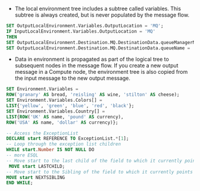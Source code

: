 - The local environment tree includes a subtree called variables. This subtree is always created, but is never populated by the message flow.

```sql
SET OutputLocalEnvironment.Variables.OutputLocation = 'MQ';
IF InputLocalEnvironment.Variables.OutputLocation = 'MQ' 
THEN 
SET OutputLocalEnvironment.Destination.MQ.DestinationData.queueManagerName = 'myQManagerName'; 
SET OutputLocalEnvironment.Destination.MQ.DestinationData.queueName = 'myQueueName'; END IF;
```

- Data in environment is propagated as part of the logical tree to subsequent nodes in the message flow. If you create a new output message in a Compute node, the environment tree is also copied from the input message to the new output message.

```sql
SET Environment.Variables = 
ROW('granary' AS bread, 'reisling' AS wine, 'stilton' AS cheese); 
SET Environment.Variables.Colors[] = 
LIST{'yellow', 'green', 'blue', 'red', 'black'}; 
SET Environment.Variables.Country[] = 
LIST{ROW('UK' AS name, 'pound' AS currency), 
ROW('USA' AS name, 'dollar' AS currency)};
```

```sql
-- Access the ExceptionList
DECLARE start REFERENCE TO ExceptionList.*[1]; 
-- Loop through the exception list children 
WHILE start.Number IS NOT NULL DO 
-- more ESQL 
-- Move start to the last child of the field to which it currently points 
 MOVE start LASTCHILD; 
-- Move start to the Sibling of the field to which it currently points 
MOVE start NEXTSIBLING
END WHILE;
```